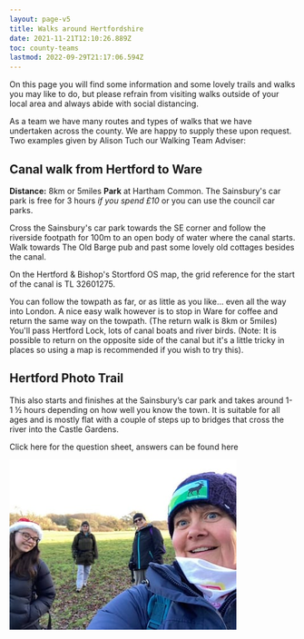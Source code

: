 ```yaml
---
layout: page-v5
title: Walks around Hertfordshire
date: 2021-11-21T12:10:26.889Z
toc: county-teams
lastmod: 2022-09-29T21:17:06.594Z
---
```


On this page you will find some information and some lovely trails and walks you may like to do, but please refrain from visiting walks outside of your local area and always abide with social distancing.

As a team we have many routes and types of walks that we have undertaken across the county.  We are happy to supply these upon request. Two examples given by Alison Tuch our Walking Team Adviser:

## Canal walk from Hertford to Ware

**Distance:** 8km or 5miles
**Park** at Hartham Common. The Sainsbury's car park is free for 3 hours _if you spend £10_ or you can use the council car parks. 

Cross the Sainsbury's car park towards the SE corner and follow the riverside footpath for 100m to an open body of water where the canal starts. Walk towards The Old Barge pub and past some lovely old cottages besides the canal. 

On the Hertford & Bishop's Stortford OS map, the grid reference for the start of the canal is TL 32601275.

You can follow the towpath as far, or as little as you like... even all the way into London. A nice easy walk however is to stop in Ware for coffee and return the same way on the towpath. (The return walk is 8km or 5miles) You'll pass Hertford Lock, lots of canal boats and river birds. (Note: It is possible to return on the opposite side of the canal but it's a little tricky in places so using a map is recommended if you wish to try this). 

## Hertford Photo Trail

This also starts and finishes at the Sainsbury’s car park and takes around 1-1 ½ hours depending on how well you know the town. It is suitable for all ages and is mostly flat with a couple of steps up to bridges that cross the river into the Castle Gardens.  

Click here  for the question sheet, answers can be found here  

![](/assets/images/2021/11/walking.jpg)
